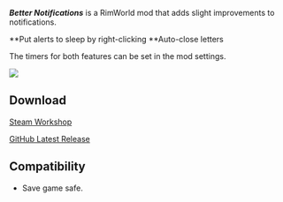 ﻿
**_Better Notifications_** is a RimWorld mod that adds slight improvements to notifications.

**Put alerts to sleep by right-clicking
**Auto-close letters

The timers for both features can be set in the mod settings.

![](https://github.com/krafs/BetterNotifications/blob/master/About/Preview.png)


## Download
[Steam Workshop](https://steamcommunity.com/sharedfiles/filedetails/?id=1666097824)

[GitHub Latest Release](https://github.com/krafs/BetterNotifications/releases)

## Compatibility
* Save game safe.
